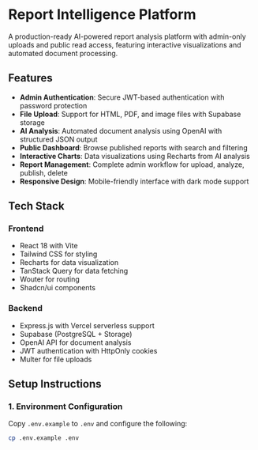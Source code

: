 # Report Intelligence Platform

A production-ready AI-powered report analysis platform with admin-only uploads and public read access, featuring interactive visualizations and automated document processing.

## Features

- **Admin Authentication**: Secure JWT-based authentication with password protection
- **File Upload**: Support for HTML, PDF, and image files with Supabase storage
- **AI Analysis**: Automated document analysis using OpenAI with structured JSON output
- **Public Dashboard**: Browse published reports with search and filtering
- **Interactive Charts**: Data visualizations using Recharts from AI analysis
- **Report Management**: Complete admin workflow for upload, analyze, publish, delete
- **Responsive Design**: Mobile-friendly interface with dark mode support

## Tech Stack

### Frontend
- React 18 with Vite
- Tailwind CSS for styling
- Recharts for data visualization
- TanStack Query for data fetching
- Wouter for routing
- Shadcn/ui components

### Backend
- Express.js with Vercel serverless support
- Supabase (PostgreSQL + Storage)
- OpenAI API for document analysis
- JWT authentication with HttpOnly cookies
- Multer for file uploads

## Setup Instructions

### 1. Environment Configuration

Copy `.env.example` to `.env` and configure the following:

```bash
cp .env.example .env
